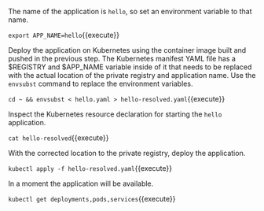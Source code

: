 The name of the application is `hello`, so set an environment variable to that name.

`export APP_NAME=hello`{{execute}}

Deploy the application on Kubernetes using the container image built and pushed in the previous step. The Kubernetes manifest YAML file has a $REGISTRY and $APP_NAME variable inside of it that needs to be replaced with the actual location of the private registry and application name. Use the `envsubst` command to replace the environment variables.

`cd ~ && envsubst < hello.yaml > hello-resolved.yaml`{{execute}}

Inspect the Kubernetes resource declaration for starting the `hello` application.

`cat hello-resolved`{{execute}}

With the corrected location to the private registry, deploy the application.

`kubectl apply -f hello-resolved.yaml`{{execute}}

In a moment the application will be available.

`kubectl get deployments,pods,services`{{execute}}
